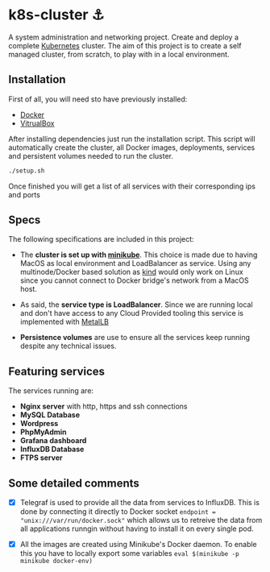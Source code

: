 # k8s-cluster ⚓️

A system administration and networking project. Create and deploy a complete [Kubernetes](https://kubernetes.io/) cluster. The aim of this project is to create a self managed cluster, from scratch, to play with in a local environment.


## Installation

First of all, you will need sto have previously installed:

- [Docker](https://www.docker.com/)
- [VitrualBox](https://www.virtualbox.org/)

After installing dependencies just run the installation script. This script will automatically create the cluster, all Docker images, deployments, services and persistent volumes needed to run the cluster. 

```bash
./setup.sh
```

Once finished you will get a list of all services with their corresponding ips and ports

## Specs

The following specifications are included in this project:

- The **cluster is set up with [minikube](https://minikube.sigs.k8s.io/docs/start/)**. This choice is made due to having MacOS as local environment and LoadBalancer as service. Using any multinode/Docker based solution as [kind](https://kind.sigs.k8s.io/docs/user/quick-start/) would only work on Linux since you cannot connect to Docker bridge's network from a MacOS host.

- As said, the **service type is LoadBalancer**. Since we are running local and don't have access to any Cloud Provided tooling this service is implemented with [MetalLB](https://metallb.universe.tf/)

- **Persistence volumes** are use to ensure all the services keep running despite any technical issues.

## Featuring services

The services running are:
- **Nginx server** with http, https and ssh connections
- **MySQL Database**
- **Wordpress**
- **PhpMyAdmin**
- **Grafana dashboard**
- **InfluxDB Database**
- **FTPS server**

## Some detailed comments

- [x] Telegraf is used to provide all the data from services to InfluxDB. This is done by connecting it directly to Docker socket `endpoint = "unix:///var/run/docker.sock"` which allows us to retreive the data from all applications runngin without having to install it on every single pod.

- [x] All the images are created using Minikube's Docker daemon. To enable this you have to locally export some variables `eval $(minikube -p minikube docker-env)`
